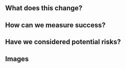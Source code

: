 ## What does this change?
<!-- A PR should have enough detail to be understandable far in the future. e.g what is the problem/why is the change needed, how does it solve it and any questions or points of discussion. Prefer copying information from a Trello card over linking to it; the card may not always exist and reviewers may not have access to the board. -->

## How can we measure success?
<!-- Do you expect errors to decrease? Do you expect user journeys to be simplified? What can be used to prove this? A filtered view of logs or analytics, etc? -->

## Have we considered potential risks?
<!-- What are the potential risks and how can they be mitigated? Does an error require an alarm? Should user help, infosec, or legal be informed of this change? Is private information guarded? -->

## Images
<!-- Usually only applicable to UI changes, what did it look like before and what will it look like after? -->
